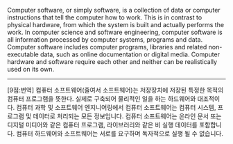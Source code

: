 Computer software, or simply software, is a collection of data or computer instructions that tell the computer how to work. This is in contrast to physical hardware, from which the system is built and actually performs the work. In computer science and software engineering, computer software is all information processed by computer systems, programs and data. Computer software includes computer programs, libraries and related non-executable data, such as online documentation or digital media. Computer hardware and software require each other and neither can be realistically used on its own.

*  *  *
[9점:번역]
컴퓨터 소프트웨어(줄여서 소프트웨어)는 저장장치에 저장된 특정한 목적의 컴퓨터 프로그램을 뜻한다. 실제로 구축되어 물리적인 일을 하는 하드웨어와 대조적이다. 컴퓨터 과학 및 소프트웨어 엔지니어링에서 컴퓨터 소프트웨어는 컴퓨터 시스템, 프로그램 및 데이터로 처리되는 모든 정보입니다. 컴퓨터 소프트웨어는 온라인 문서 또는 디지털 미디어와 같은 컴퓨터 프로그램, 라이브러리와 같은 비 실행 데이터를 포함합니다. 컴퓨터 하드웨어와 소프트웨어는 서로를 요구하며 독자적으로 실행 될 수 없습니다.
